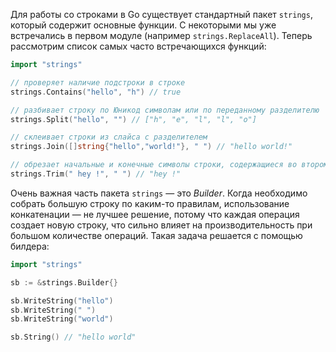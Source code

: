 
Для работы со строками в Go существует стандартный пакет `strings`, который содержит основные функции. С некоторыми мы уже встречались в первом модуле (например `strings.ReplaceAll`). Теперь рассмотрим список самых часто встречающихся функций:

```go
import "strings"

// проверяет наличие подстроки в строке
strings.Contains("hello", "h") // true

// разбивает строку по Юникод символам или по переданному разделителю
strings.Split("hello", "") // ["h", "e", "l", "l", "o"]

// склеивает строки из слайса с разделителем
strings.Join([]string{"hello","world!"}, " ") // "hello world!"

// обрезает начальные и конечные символы строки, содержащиеся во втором аргументе
strings.Trim(" hey !", " ") // "hey !"
```

Очень важная часть пакета `strings` — это *Builder*. Когда необходимо собрать большую строку по каким-то правилам, использование конкатенации — не лучшее решение, потому что каждая операция создает новую строку, что сильно влияет на производительность при большом количестве операций. Такая задача решается с помощью билдера:

```go
import "strings"

sb := &strings.Builder{}

sb.WriteString("hello")
sb.WriteString(" ")
sb.WriteString("world")

sb.String() // "hello world"
```
